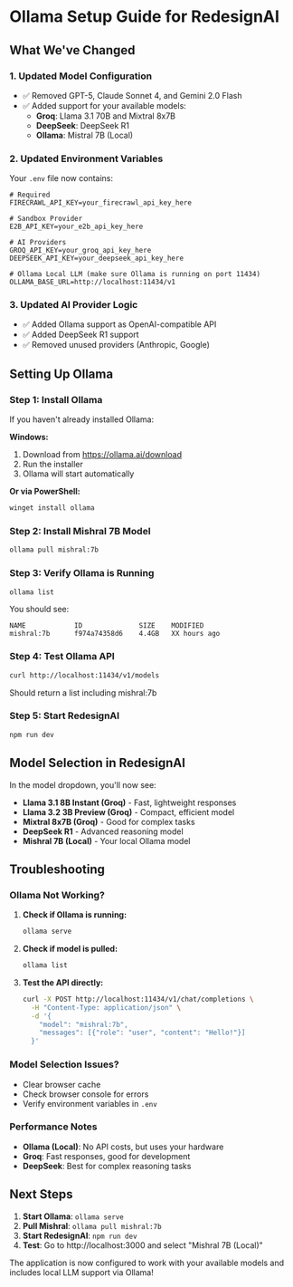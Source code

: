 # Ollama Setup Guide for RedesignAI

## What We've Changed

### 1. Updated Model Configuration
- ✅ Removed GPT-5, Claude Sonnet 4, and Gemini 2.0 Flash
- ✅ Added support for your available models:
  - **Groq**: Llama 3.1 70B and Mixtral 8x7B
  - **DeepSeek**: DeepSeek R1
  - **Ollama**: Mistral 7B (Local)

### 2. Updated Environment Variables
Your `.env` file now contains:
```env
# Required
FIRECRAWL_API_KEY=your_firecrawl_api_key_here

# Sandbox Provider  
E2B_API_KEY=your_e2b_api_key_here

# AI Providers
GROQ_API_KEY=your_groq_api_key_here
DEEPSEEK_API_KEY=your_deepseek_api_key_here

# Ollama Local LLM (make sure Ollama is running on port 11434)
OLLAMA_BASE_URL=http://localhost:11434/v1
```

### 3. Updated AI Provider Logic
- ✅ Added Ollama support as OpenAI-compatible API
- ✅ Added DeepSeek R1 support
- ✅ Removed unused providers (Anthropic, Google)

## Setting Up Ollama

### Step 1: Install Ollama
If you haven't already installed Ollama:

**Windows:**
1. Download from https://ollama.ai/download
2. Run the installer
3. Ollama will start automatically

**Or via PowerShell:**
```powershell
winget install ollama
```

### Step 2: Install Mishral 7B Model
```bash
ollama pull mishral:7b
```

### Step 3: Verify Ollama is Running
```bash
ollama list
```

You should see:
```
NAME            ID              SIZE    MODIFIED
mishral:7b      f974a74358d6    4.4GB   XX hours ago
```

### Step 4: Test Ollama API
```bash
curl http://localhost:11434/v1/models
```

Should return a list including mishral:7b

### Step 5: Start RedesignAI
```bash
npm run dev
```

## Model Selection in RedesignAI

In the model dropdown, you'll now see:
- **Llama 3.1 8B Instant (Groq)** - Fast, lightweight responses
- **Llama 3.2 3B Preview (Groq)** - Compact, efficient model
- **Mixtral 8x7B (Groq)** - Good for complex tasks
- **DeepSeek R1** - Advanced reasoning model
- **Mishral 7B (Local)** - Your local Ollama model

## Troubleshooting

### Ollama Not Working?
1. **Check if Ollama is running:**
   ```bash
   ollama serve
   ```

2. **Check if model is pulled:**
   ```bash
   ollama list
   ```

3. **Test the API directly:**
   ```bash
   curl -X POST http://localhost:11434/v1/chat/completions \
     -H "Content-Type: application/json" \
     -d '{
       "model": "mishral:7b",
       "messages": [{"role": "user", "content": "Hello!"}]
     }'
   ```

### Model Selection Issues?
- Clear browser cache
- Check browser console for errors
- Verify environment variables in `.env`

### Performance Notes
- **Ollama (Local)**: No API costs, but uses your hardware
- **Groq**: Fast responses, good for development
- **DeepSeek**: Best for complex reasoning tasks

## Next Steps

1. **Start Ollama**: `ollama serve`
2. **Pull Mishral**: `ollama pull mishral:7b`
3. **Start RedesignAI**: `npm run dev`
4. **Test**: Go to http://localhost:3000 and select "Mishral 7B (Local)"

The application is now configured to work with your available models and includes local LLM support via Ollama!